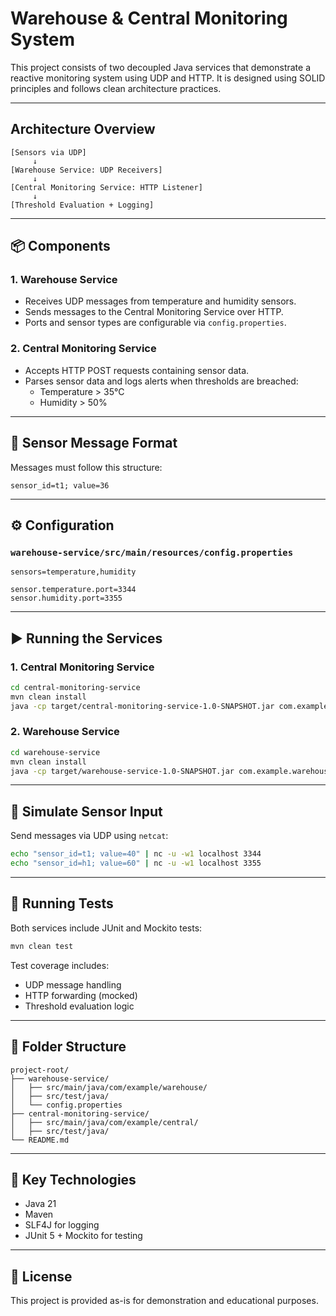 # Warehouse & Central Monitoring System

This project consists of two decoupled Java services that demonstrate a reactive monitoring system using UDP and HTTP. It is designed using SOLID principles and follows clean architecture practices.

---

## Architecture Overview

```
[Sensors via UDP]
     ↓
[Warehouse Service: UDP Receivers]
     ↓
[Central Monitoring Service: HTTP Listener]
     ↓
[Threshold Evaluation + Logging]
```

---

## 📦 Components

### 1. Warehouse Service

- Receives UDP messages from temperature and humidity sensors.
- Sends messages to the Central Monitoring Service over HTTP.
- Ports and sensor types are configurable via `config.properties`.

### 2. Central Monitoring Service

- Accepts HTTP POST requests containing sensor data.
- Parses sensor data and logs alerts when thresholds are breached:
    - Temperature > 35°C
    - Humidity > 50%

---

## 🧾 Sensor Message Format

Messages must follow this structure:

```
sensor_id=t1; value=36
```

---

## ⚙️ Configuration

### `warehouse-service/src/main/resources/config.properties`

```properties
sensors=temperature,humidity

sensor.temperature.port=3344
sensor.humidity.port=3355
```

---

## ▶️ Running the Services

### 1. Central Monitoring Service

```bash
cd central-monitoring-service
mvn clean install
java -cp target/central-monitoring-service-1.0-SNAPSHOT.jar com.example.central.Main
```

### 2. Warehouse Service

```bash
cd warehouse-service
mvn clean install
java -cp target/warehouse-service-1.0-SNAPSHOT.jar com.example.warehouse.Main
```

---

## 🧪 Simulate Sensor Input

Send messages via UDP using `netcat`:

```bash
echo "sensor_id=t1; value=40" | nc -u -w1 localhost 3344
echo "sensor_id=h1; value=60" | nc -u -w1 localhost 3355
```

---

## 🧪 Running Tests

Both services include JUnit and Mockito tests:

```bash
mvn clean test
```

Test coverage includes:
- UDP message handling
- HTTP forwarding (mocked)
- Threshold evaluation logic

---

## 📁 Folder Structure

```
project-root/
├── warehouse-service/
│   ├── src/main/java/com/example/warehouse/
│   ├── src/test/java/
│   └── config.properties
├── central-monitoring-service/
│   ├── src/main/java/com/example/central/
│   ├── src/test/java/
└── README.md
```

---

## 📌 Key Technologies

- Java 21
- Maven
- SLF4J for logging
- JUnit 5 + Mockito for testing

---

## 📄 License

This project is provided as-is for demonstration and educational purposes.

